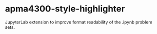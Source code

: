 # apma4300-style-highlighter
JupyterLab extension to improve format readability of the .ipynb problem sets.
